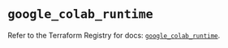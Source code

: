 # `google_colab_runtime`

Refer to the Terraform Registry for docs: [`google_colab_runtime`](https://registry.terraform.io/providers/hashicorp/google/6.36.0/docs/resources/colab_runtime).

